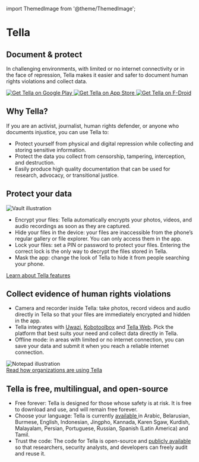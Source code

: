 import ThemedImage from '@theme/ThemedImage';

<div id="intro">
    <div className="intro-column" id="intro-column1">
        <h1>Tella</h1>
        <h2>Document & protect</h2>
        <p>In challenging environments, with limited or no internet connectivity or in the face of repression, Tella makes it easier and safer to document human rights violations and collect data.</p>
        <div className="download">
            <a href="https://play.google.com/store/apps/details?id=org.hzontal.tella" target="_blank">
                <img className="badge" src="img/google-play-badge.png" alt="Get Tella on Google Play"/>
            </a>
            <a href="https://apps.apple.com/us/app/tella-document-protect/id1598152580" target="_blank">
                <img className="badge" src="img/app-store-badge.svg" id="apple-store-badge" alt="Get Tella on App Store"/>
            </a>
            <a href="https://f-droid.org/packages/org.hzontal.tellaFOSS">
                <img className="badge" src="https://fdroid.gitlab.io/artwork/badge/get-it-on.png" alt="Get Tella on F-Droid" />
            </a>
        </div>
    </div>
    <div className="intro-column" id="intro-column2">
        <ThemedImage
            alt="Screenshot of the Tella app on Android. Showing Connections to Tella Web Uwazi and the folder structure showing that within Tella users can record and save Images, Videos and Audios securely and encripted."
            className="screen"
            sources={{
                light: 'img/home-black.svg',
                dark: 'img/home-white.svg',
              }}/>
    </div>
</div>

<div className="section">
    <h2>Why Tella?</h2>
    <p>If you are an activist, journalist, human rights defender, or anyone who documents injustice, you can use Tella to:</p>
    <ul>
        <li><span className="emphasis">Protect yourself</span> from physical and digital repression while collecting and storing sensitive information.</li>
        <li><span className="emphasis">Protect the data you collect</span> from censorship, tampering, interception, and destruction.</li>
        <li><span className="emphasis">Easily produce high quality documentation</span> that can be used for research, advocacy, or transitional justice.</li>
    </ul>
    
</div>

<div className="section">
    <h2>Protect your data</h2>
    <div className="columns">
        <div className="column" id="section-column1">
            <img className="home-illustrations" src="img/vault.svg" alt="Vault illustration" />
        </div>
        <div className="column" id="section-column2">
            <ul>
                <li><span className="emphasis">Encrypt your files:</span> Tella automatically encrypts your photos, videos, and audio recordings as soon as they are captured.</li>
                <li><span className="emphasis">Hide your files in the device:</span> your files are inaccessible from the phone’s regular gallery or file explorer. You can only access them in the app. </li>
                <li><span className="emphasis">Lock your files:</span> set a PIN or password to protect your files. Entering the correct lock is the only way to decrypt the files stored in Tella.</li>
                <li><span className="emphasis">Mask the app: </span> change the look of Tella to hide it from people searching your phone.</li>
            </ul>
        </div>
    </div>
    <a type="button" href="/features" className="clean-btn center button button--primary"> Learn about Tella features </a>  
</div>

<div className="section">
    <h2>Collect evidence of human rights violations</h2>
    <div className="columns">
        <div className="column" id="section-column2">
            <ul>
                <li><span className="emphasis">Camera and recorder inside Tella:</span> take photos, record videos and audio directly in Tella so that your files are immediately encrypted and hidden in the app.</li>
                <li><span className="emphasis">Tella integrates</span> with <a href="/for-organizations#uwazi">Uwazi</a>, <a href="/for-organizations#open-data-kit-odk">Kobotoolbox</a> and <a href="/for-organizations#tella-web">Tella Web</a>. Pick the platform that best suits your need and collect data directly in Tella.</li>
                <li><span className="emphasis">Offline mode:</span> in areas with limited or no internet connection, you can save your data and submit it when you reach a reliable internet connection.</li>
            </ul>
        </div>
        <div className="column" id="section-column1">
            <img className="home-illustrations" src="img/data.svg" alt="Notepad illustration"/>
        </div>
    </div> 
    <a type="button" href="/user-stories" className="clean-btn center button button--primary"> Read  how organizations are using Tella </a>    
</div>

<div className="section">
    <h2>Tella is free, multilingual, and open-source</h2>
    <ul>
        <li><span className="emphasis">Free forever:</span> Tella is designed for those whose safety is at risk. It is free to download and use, and will remain free forever.</li>
        <li><span className="emphasis">Choose your language:</span> Tella is currently <a href="/faq#what-languages-is-tella-available-in"> available </a> in Arabic, Belarusian, Burmese, English, Indonesian, Jingpho, Kannada, Karen Sgaw, Kurdish, Malayalam, Persian, Portuguese, Russian, Spanish (Latin America) and Tamil.</li>
        <li><span className="emphasis">Trust the code:</span> The code for Tella is open-source and <a href="/open-source">publicly available</a> so that researchers, security analysts, and developers can freely audit and reuse it.</li>
    </ul>
</div>

